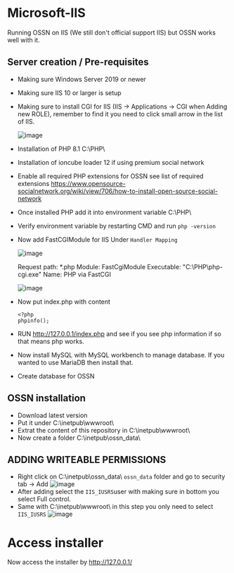 # Microsoft-IIS
Running OSSN on IIS (We still don't official support IIS) but OSSN works well with it. 

## Server creation / Pre-requisites

- Making sure Windows Server 2019 or newer
- Making sure IIS 10 or larger is setup
- Making sure to install CGI for IIS (IIS -> Applications -> CGI when Adding new ROLE), remember to find it you need to click small arrow in the list of IIS.

  ![image](https://github.com/opensource-socialnetwork/Microsoft-IIS/assets/805066/bab9ef3d-7d1e-4efb-86d3-0fd0ee30527b)

- Installation of PHP 8.1 C:\PHP\
- Installation of ioncube loader 12 if using premium social network
- Enable all required PHP extensions for OSSN see list of required extensions https://www.opensource-socialnetwork.org/wiki/view/706/how-to-install-open-source-social-network
- Once installed PHP add it into environment variable C:\PHP\
- Verify environment variable by restarting CMD and run `php -version`
- Now add FastCGIModule for IIS Under `Handler Mapping`

  ![image](https://github.com/opensource-socialnetwork/Microsoft-IIS/assets/805066/a7cf8e4a-d2a9-4bc7-95c2-930072912201)
  
  Request path: *.php
  Module: FastCgiModule
  Executable: "C:\PHP\php-cgi.exe"
  Name: PHP via FastCGI  

  ![image](https://github.com/opensource-socialnetwork/Microsoft-IIS/assets/805066/d5a0393e-1b8c-4f3a-9de3-741c3b6f9fc2)

- Now put index.php with content
   ```    
   <?php 
   phpinfo();
   ```
- RUN http://127.0.0.1/index.php and see if you see php information if so that means php works.
- Now install MySQL with MySQL workbench to manage database.  If you wanted to use MariaDB then install that.
- Create database for OSSN

## OSSN installation
 - Download latest version
 - Put it under C:\inetpub\wwwroot\
 - Extrat the content of this repository in C:\inetpub\wwwroot\
 - Now create a folder C:\inetpub\ossn_data\

## ADDING WRITEABLE PERMISSIONS
 - Right click on C:\inetpub\ossn_data\ `ossn_data` folder and go to security tab -> Add
   ![image](https://github.com/opensource-socialnetwork/Microsoft-IIS/assets/805066/fc42054f-d254-40f4-9788-6221843bf538)
- After adding select the `IIS_IUSRS`user with making sure in bottom you select Full control.
- Same with C:\inetpub\wwwroot\ in this step you only need to select `IIS_IUSRS` 
![image](https://github.com/opensource-socialnetwork/Microsoft-IIS/assets/805066/d6da43d0-a643-48ce-8fea-c5f3b72797bc)

# Access installer

Now access the installer by http://127.0.0.1/

